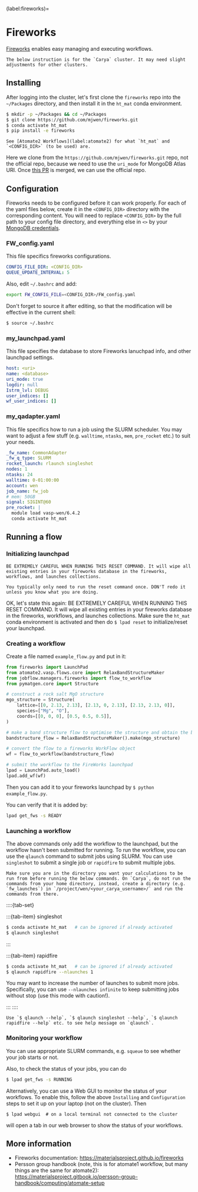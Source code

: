 (label:fireworks)=

# Fireworks

[Fireworks](https://materialsproject.github.io/fireworks) enables easy managing and executing workflows.

```{note}
The below instruction is for the `Carya` cluster. It may need slight adjustments for other clusters.
```

## Installing

After logging into the cluster, let's first clone the `fireworks` repo into the `~/Packages` directory, and then install it in the `ht_mat` conda environment.

```bash
$ mkdir -p ~/Packages && cd ~/Packages
$ git clone https://github.com/mjwen/fireworks.git
$ conda activate ht_mat
$ pip install -e fireworks
```

```{note}
See [Atomate2 Workflows](label:atomate2) for what `ht_mat` and `<CONFIG_DIR>` (to be used) are.
```

Here we clone from the `https://github.com/mjwen/fireworks.git` repo, not the official repo, because we need to use the `uri_mode` for MongoDB Atlas URI. Once [this PR](https://github.com/materialsproject/fireworks/pull/494) is merged, we can use the official repo.

## Configuration

Fireworks needs to be configured before it can work properly. For each of the yaml files below, create it in the `<CONFIG_DIR>` directory with the corresponding content. You will need to replace `<CONFIG_DIR>` by the full path to your config file directory, and everything else in `<>` by your [MongoDB credentials](label:database).

### FW_config.yaml

This file specifics fireworks configurations.

```yaml
CONFIG_FILE_DIR: <CONFIG_DIR>
QUEUE_UPDATE_INTERVAL: 5
```

Also, edit `~/.bashrc` and add:

```bash
export FW_CONFIG_FILE=<CONFIG_DIR>/FW_config.yaml
```

Don't forget to source it after editing, so that the modification will be effective in the current shell:

```bash
$ source ~/.bashrc
```

### my_launchpad.yaml

This file specifies the database to store Fireworks lanuchpad info, and other launchpad settings.

```yaml
host: <uri>
name: <database>
uri_mode: true
logdir: null
Istrm_lvl: DEBUG
user_indices: []
wf_user_indices: []
```

### my_qadapter.yaml

This file specifics how to run a job using the SLURM scheduler. You may want to adjust a few stuff (e.g. `walltime`, `ntasks`, `mem`, `pre_rocket` etc.) to suit your needs.

```yaml
_fw_name: CommonAdapter
_fw_q_type: SLURM
rocket_launch: rlaunch singleshot
nodes: 1
ntasks: 24
walltime: 0-01:00:00
account: wen
job_name: fw_job
# mem: 50GB
signal: SIGINT@60
pre_rocket: |
  module load vasp-wen/6.4.2
  conda activate ht_mat
```

## Running a flow

### Initializing launchpad

```{warning}
BE EXTREMELY CAREFUL WHEN RUNNING THIS RESET COMMAND. It will wipe all existing entries in your fireworks database in the fireworks, workflows, and launches collections.
```

```{warning}
You typically only need to run the reset command once. DON'T redo it unless you know what you are doing.
```

OK, let's state this again: BE EXTREMELY CAREFUL WHEN RUNNING THIS RESET COMMAND. It will wipe all existing entries in your fireworks database in the fireworks, workflows, and launches collections. Make sure the `ht_mat` conda environment is activated and then do `$ lpad reset` to initialize/reset your launchpad.

### Creating a workflow

Create a file named `example_flow.py` and put in it:

```python
from fireworks import LaunchPad
from atomate2.vasp.flows.core import RelaxBandStructureMaker
from jobflow.managers.fireworks import flow_to_workflow
from pymatgen.core import Structure

# construct a rock salt MgO structure
mgo_structure = Structure(
    lattice=[[0, 2.13, 2.13], [2.13, 0, 2.13], [2.13, 2.13, 0]],
    species=["Mg", "O"],
    coords=[[0, 0, 0], [0.5, 0.5, 0.5]],
)

# make a band structure flow to optimise the structure and obtain the band structure
bandstructure_flow = RelaxBandStructureMaker().make(mgo_structure)

# convert the flow to a fireworks WorkFlow object
wf = flow_to_workflow(bandstructure_flow)

# submit the workflow to the FireWorks launchpad
lpad = LaunchPad.auto_load()
lpad.add_wf(wf)
```

Then you can add it to your fireworks launchpad by `$ python example_flow.py`.

You can verify that it is added by:

```bash
lpad get_fws -s READY
```

### Launching a workflow

The above commands only add the workflow to the launchpad, but the workflow hasn't been submitted for running. To run the workflow, you can use the `qlaunch` command to submit jobs using SLURM. You can use `singleshot` to submit a single job or `rapidfire` to submit multiple jobs.

```{warning}
Make sure you are in the directory you want your calculations to be run from before running the below commands. On `Carya`, do not run the commands from your home directory, instead, create a directory (e.g. `fw_launches`) in `/project/wen/<your_carya_username>/` and run the commands from there.
```

::::{tab-set}

:::{tab-item} singleshot

```bash
$ conda activate ht_mat   # can be ignored if already activated
$ qlaunch singleshot
```

:::

:::{tab-item} rapidfire

```bash
$ conda activate ht_mat   # can be ignored if already activated
$ qlaunch rapidfire --nlaunches 1
```

You may want to increase the number of launches to submit more jobs.
Specifically, you can use `--nlaunches infinite` to keep submitting jobs without stop (use this mode with caution!).

:::
::::

```{note}
Use `$ qlaunch --help`, `$ qlaunch singleshot --help`, `$ qlaunch rapidfire --help` etc. to see help message on `qlaunch`.
```

### Monitoring your workflow

You can use appropriate SLURM commands, e.g. `squeue` to see whether your job starts or not.

Also, to check the status of your jobs, you can do

```bash
$ lpad get_fws -s RUNNING
```

Alternatively, you can use a Web GUI to monitor the status of your workflows. To enable this, follow the above `Installing` and `Configuration` steps to set it up on your laptop (not on the cluster). Then

```
$ lpad webgui  # on a local terminal not connected to the cluster
```

will open a tab in our web browser to show the status of your workflows.

## More information

- Fireworks documentation: https://materialsproject.github.io/fireworks
- Persson group handbook (note, this is for atomate1 workflow, but many things are the same for atomate2): https://materialsproject.gitbook.io/persson-group-handbook/computing/atomate-setup
